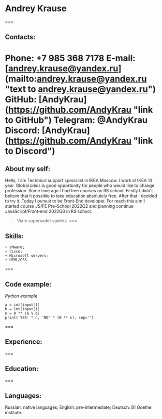 # Andrey Krause
===
## Contacts:
**Phone:** +7 985 368 7178
**E-mail:** [andrey.krause@yandex.ru] (mailto:andrey.krause@yandex.ru "text to andrey.krause@yandex.ru")
**GitHub:** [AndyKrau] (https://github.com/AndyKrau "link to GitHub")
**Telegram:** @AndyKrau
**Discord:** [AndyKrau] (https://github.com/AndyKrau "link to Discord")
===
## About my self:
Hello, I`am Technical support specialist in IKEA Moscow. I work at IKEA 10 year. Global crisis is good opportunity for people who would like to change profession.
Some time ago I find free courses on RS school. Firstly I didn't believe that it possible to take education absolutely free. After that I decided to try it.
Today I pursuit to be Front-End developer. For reach this aim I started course JS/FE Pre-School 2022Q2 and planning continue JavaScript/Front-end 2022Q3 in RS school.

>Viam supervadet vadens.
===
## Skills:
    + VMware;
    + Cisco;
    + Microsoft servers;
    + HTML/CSS.
===
## Code example:
*Python example*
```
a = int(input())
b = int(input())
n = 0 ** (a % b)
print('YES' * n, 'NO' * (0 ** n), sep='')
```
===
## Experience:

===
## Education:

===
## Languages:
Russian: native languages;
English: pre-intermediate;
Deutsch: B1 Goethe institute.